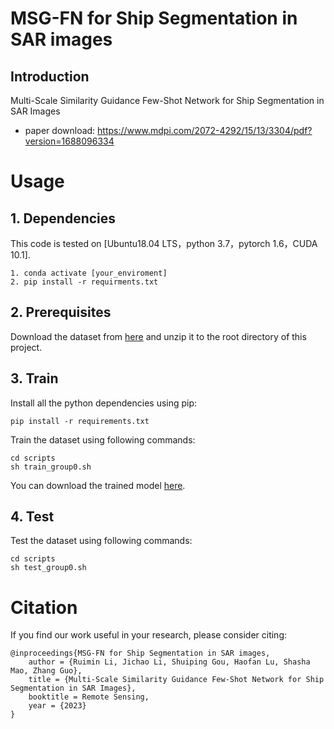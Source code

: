 # MSG-FN for Ship Segmentation in SAR images

## Introduction

Multi-Scale Similarity Guidance Few-Shot Network for Ship Segmentation in SAR Images
- paper download: https://www.mdpi.com/2072-4292/15/13/3304/pdf?version=1688096334


# Usage
## 1. Dependencies
This code is tested on [Ubuntu18.04 LTS，python 3.7，pytorch 1.6，CUDA 10.1]. 
 
 ```
1. conda activate [your_enviroment]
2. pip install -r requirments.txt
```

## 2. Prerequisites
Download the dataset from [here](https://drive.google.com/file/d/15Q-5A_GQBAQTOp9rHXedbU7S1Dti-tR9/view?usp=share_link) and unzip it to the root directory of this project.

## 3. Train
Install all the python dependencies using pip:
```
pip install -r requirements.txt
```
Train the dataset using following commands:
```
cd scripts
sh train_group0.sh
```
You can download the trained model [here](https://drive.google.com/file/d/1K9fN-wRwjE6So1JV9q3khHaehfJKV8rK/view?usp=sharing). 
## 4. Test
Test the dataset using following commands:
```
cd scripts
sh test_group0.sh
```

# Citation

If you find our work useful in your research, please consider citing:

```
@inproceedings{MSG-FN for Ship Segmentation in SAR images,
    author = {Ruimin Li, Jichao Li, Shuiping Gou, Haofan Lu, Shasha Mao, Zhang Guo},
    title = {Multi-Scale Similarity Guidance Few-Shot Network for Ship Segmentation in SAR Images},
    booktitle = Remote Sensing,
    year = {2023}
}
```

